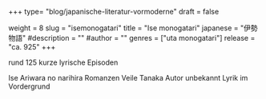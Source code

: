 +++
type= "blog/japanische-literatur-vormoderne"
draft = false

weight = 8
slug = "isemonogatari"
title = "Ise monogatari"
japanese = "伊勢物語"
#description = ""
#author = ""
genres = ["uta monogatari"]
release = "ca. 925"
+++

rund 125 kurze lyrische Episoden



Ise
Ariwara no narihira
Romanzen
Veile Tanaka
Autor unbekannt
Lyrik im Vordergrund 
